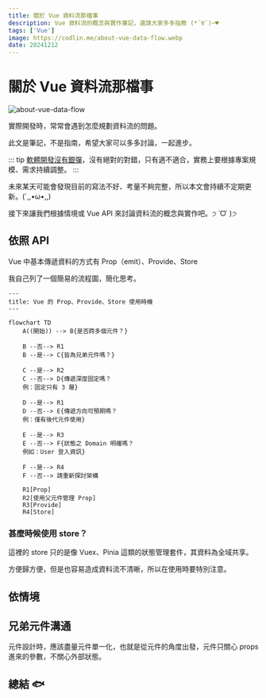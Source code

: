 ```yaml
---
title: 關於 Vue 資料流那檔事
description: Vue 資料流的概念與實作筆記，還請大家多多指教 (*´∀`)~♥
tags: ['Vue']
image: https://codlin.me/about-vue-data-flow.webp
date: 20241212
---
```


# 關於 Vue 資料流那檔事

![about-vue-data-flow](/about-vue-data-flow.webp)

實際開發時，常常會遇到怎麼規劃資料流的問題。

此文是筆記，不是指南，希望大家可以多多討論，一起進步。

::: tip
[軟體開發沒有銀彈](https://zh.wikipedia.org/zh-tw/%E6%B2%A1%E6%9C%89%E9%93%B6%E5%BC%B9)，沒有絕對的對錯，只有適不適合，實務上要根據專案規模、需求持續調整。
:::

未來某天可能會發現目前的寫法不好、考量不夠完整，所以本文會持續不定期更新。<span class="text-nowrap">(´,,•ω•,,)</span>

接下來讓我們根據情境或 Vue API 來討論資料流的概念與實作吧。<span class="text-nowrap">੭ ˙ᗜ˙ )੭</span>

## 依照 API

Vue 中基本傳遞資料的方式有 Prop（emit）、Provide、Store

我自己列了一個簡易的流程圖，簡化思考。

```mermaid
---
title: Vue 的 Prop、Provide、Store 使用時機
---

flowchart TD
    A((開始)) --> B{是否跨多個元件？}

    B --否--> R1
    B --是--> C{皆為兄弟元件嗎？}

    C --是--> R2
    C --否--> D{傳遞深度固定嗎？
    例：固定只有 3 層}

    D --是--> R1
    D --否--> E{傳遞方向可預期嗎？
    例：僅有後代元件使用}

    E --是--> R3
    E --否--> F{狀態之 Domain 明確嗎？
    例如：User 登入資訊}

    F --是--> R4
    F --否--> 請重新探討架構

    R1[Prop]
    R2[使用父元件管理 Prop]
    R3[Provide]
    R4[Store]
```

### 甚麼時候使用 store？

這裡的 store 只的是像 Vuex、Pinia 這類的狀態管理套件，其資料為全域共享。

方便歸方便，但是也容易造成資料流不清晰，所以在使用時要特別注意。

## 依情境

## 兄弟元件溝通

元件設計時，應該盡量元件單一化，也就是從元件的角度出發，元件只關心 props 進來的參數，不關心外部狀態。

## 總結 🐟
